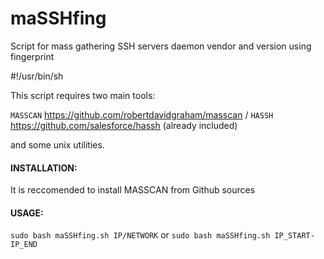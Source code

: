 # maSSHfing
Script for mass gathering SSH servers daemon vendor and version using fingerprint



#!/usr/bin/sh

This script requires two main tools:

`MASSCAN` https://github.com/robertdavidgraham/masscan /
`HASSH` https://github.com/salesforce/hassh (already included)

and some unix utilities.

#### INSTALLATION:

It is reccomended to install MASSCAN from Github sources




#### USAGE: 

`sudo bash maSSHfing.sh IP/NETWORK` or `sudo bash maSSHfing.sh IP_START-IP_END` 


